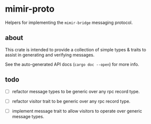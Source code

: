 # mimir-proto

Helpers for implementing the `mimir-bridge` messaging protocol.


## about

This crate is intended to provide a collection of simple types & traits
to assist in generating and verifying messages.

See the auto-generated API docs (`cargo doc --open`) for more info.


## todo

- [ ] refactor message types to be generic over any rpc record type.

- [ ] refactor visitor trait to be generic over any rpc record type.

- [ ] implement message trait to allow visitors to operate over generic
message types.


